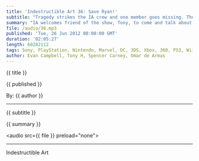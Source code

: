 ```yaml
---
title: 'Indestructible Art 36: Save Ryan!'
subtitle: "Tragedy strikes the IA crew and one member goes missing. The crew pushes on with an insightful conversation about an all digital future. MGS 5 confirmed by Kojima, Nintendo launches the 3DS XL, and DC conducts a reader survey."
summary: "IA welcomes friend of the show, Tony, to come and talk about the books he’s been reading. Big news comes out of a Nintendo media event including the  3DS XL, Hideo Kojima spills some beans on MGS5, and Evan goes all in on a Darksiders II Onlive system bundle. The gang tries to figure out what goes on behind the scenes of DC’s recent reader survey and no one seems to be too thrilled about the new Madefire comic book reader. The episode wraps up with a roundtable on Saga #4 and a back and forth about Alan Moore and Before Watchmen."
file: /audio/36.mp3
published: 'Tue, 26 Jun 2012 00:00:00 GMT'
duration: '02:05:27'
length: 60282112
tags: Sony, PlayStation, Nintendo, Marvel, DC, 3DS, Xbox, 360, PS3, Wii, PSN, XBLA, Video Games, Comics, Games, Indestructible Art, Onlive, Darksiders II, Saga, Brian K. Vaughan, 3DS XL, Smash Bros, Madefire, Metal Gear Solid, MGS5, Hideo Kojima, Seth Killian
author: Evan Campbell, Tony H, Spencer Carney, Omar de Armas
---
```


<p class='postTitle'>{{ title }}</p>
<p class='postPublished'>{{ published }}</p>
<p class='postAuthor'>By: {{ author }}</p>
<hr>
{{ subtitle }}  
  
{{ summary }}  

<audio src={{ file }} preload="none"></audio>

- - -
Indestructible Art
